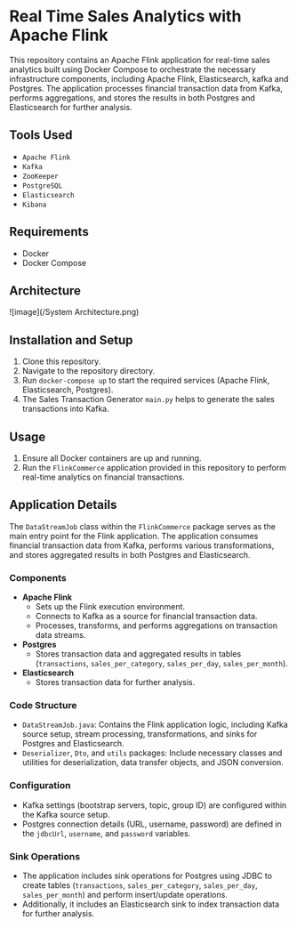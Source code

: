 # Real Time Sales Analytics with Apache Flink

This repository contains an Apache Flink application for real-time sales analytics built using Docker Compose to orchestrate the necessary infrastructure components, including Apache Flink, Elasticsearch, kafka and Postgres. The application processes financial transaction data from Kafka, performs aggregations, and stores the results in both Postgres and Elasticsearch for further analysis.

## Tools Used
- `Apache Flink`
- `Kafka`
- `ZooKeeper`
- `PostgreSQL`
- `Elasticsearch`
- `Kibana`

## Requirements

- Docker
- Docker Compose

## Architecture

![image](/System Architecture.png)


## Installation and Setup

1. Clone this repository.
2. Navigate to the repository directory.
3. Run `docker-compose up` to start the required services (Apache Flink, Elasticsearch, Postgres).
4. The Sales Transaction Generator `main.py` helps to generate the sales transactions into Kafka.

## Usage

1. Ensure all Docker containers are up and running.
2. Run the `FlinkCommerce` application provided in this repository to perform real-time analytics on financial transactions.

## Application Details

The `DataStreamJob` class within the `FlinkCommerce` package serves as the main entry point for the Flink application. The application consumes financial transaction data from Kafka, performs various transformations, and stores aggregated results in both Postgres and Elasticsearch.

### Components

- **Apache Flink**
  - Sets up the Flink execution environment.
  - Connects to Kafka as a source for financial transaction data.
  - Processes, transforms, and performs aggregations on transaction data streams.
- **Postgres**
  - Stores transaction data and aggregated results in tables (`transactions`, `sales_per_category`, `sales_per_day`, `sales_per_month`).
- **Elasticsearch**
  - Stores transaction data for further analysis.

### Code Structure

- `DataStreamJob.java`: Contains the Flink application logic, including Kafka source setup, stream processing, transformations, and sinks for Postgres and Elasticsearch.
- `Deserializer`, `Dto`, and `utils` packages: Include necessary classes and utilities for deserialization, data transfer objects, and JSON conversion.

### Configuration

- Kafka settings (bootstrap servers, topic, group ID) are configured within the Kafka source setup.
- Postgres connection details (URL, username, password) are defined in the `jdbcUrl`, `username`, and `password` variables.

### Sink Operations

- The application includes sink operations for Postgres using JDBC to create tables (`transactions`, `sales_per_category`, `sales_per_day`, `sales_per_month`) and perform insert/update operations.
- Additionally, it includes an Elasticsearch sink to index transaction data for further analysis.
